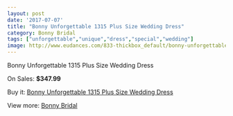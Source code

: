 ```yaml
---
layout: post
date: '2017-07-07'
title: "Bonny Unforgettable 1315 Plus Size Wedding Dress"
category: Bonny Bridal
tags: ["unforgettable","unique","dress","special","wedding"]
image: http://www.eudances.com/833-thickbox_default/bonny-unforgettable-1315-plus-size-wedding-dress.jpg
---
```

Bonny Unforgettable 1315 Plus Size Wedding Dress

On Sales: **$347.99**
<a href="https://www.eudances.com/en/bonny-bridal/284-bonny-unforgettable-1315-plus-size-wedding-dress.html"><amp-img layout="responsive" width="600" height="600" src="//www.eudances.com/833-thickbox_default/bonny-unforgettable-1315-plus-size-wedding-dress.jpg" alt="Bonny Unforgettable 1315 Plus Size Wedding Dress 0" /></a>
<a href="https://www.eudances.com/en/bonny-bridal/284-bonny-unforgettable-1315-plus-size-wedding-dress.html"><amp-img layout="responsive" width="600" height="600" src="//www.eudances.com/834-thickbox_default/bonny-unforgettable-1315-plus-size-wedding-dress.jpg" alt="Bonny Unforgettable 1315 Plus Size Wedding Dress 1" /></a>

Buy it: [Bonny Unforgettable 1315 Plus Size Wedding Dress](https://www.eudances.com/en/bonny-bridal/284-bonny-unforgettable-1315-plus-size-wedding-dress.html "Bonny Unforgettable 1315 Plus Size Wedding Dress")

View more: [Bonny Bridal](https://www.eudances.com/en/3-bonny-bridal "Bonny Bridal")